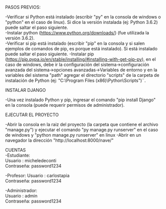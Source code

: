 PASOS PREVIOS:  

-Verificar si Python está instalado (escribir "py" en la consola de windows o "python" en el caso de linux). Si dice la versión instalada (ej: Python 3.6.2) puede saltar el paso siguiente.  
-Instalar python (https://www.python.org/downloads/) (fue utilizada la versión 3.6.2).  
-Verificar si pip está instalado (escribir "pip" en la consola y si salen ejemplos de comandos de pip, es porque está instalado). Si está instalado puede saltar el paso siguiente.
-Instalar pip (https://pip.pypa.io/en/stable/installing/#installing-with-get-pip-py), 
en el caso de windows, debe ir la configuración del sistema->configuración avanzada del sistema->opciones avanzadas->Variables de entorno y en la variables del sistema "path" agregar el directorio
"scripts" de la carpeta de instalación de Python (ej: "C:\Program Files (x86)\Python\Scripts")¨.

INSTALAR DJANGO

-Una vez instalado Python y pip, ingresar el comando "pip install Django" en la consola (puede requerir permisos de administrador).

EJECUTAR EL PROYECTO

-Abrir la consola en la raiz del proyecto (la carpeta que contiene el archivo "manage.py") y ejecutar el comando "py manage.py runserver" en el caso de windows y "python manage.py runserver" en linux
-Abrir en un navegador la dirección "http://localhost:8000/nave/"

CUENTAS  
-Estudiante:   
	Usuario   : micheledeconti  
	Contraseña: password1234  
	
-Profesor:
	Usuario   : carlostapia  
	Contraseña: password1234  

-Administrador:  
	Usuario   : admin  
	Contraseña: password1234 
